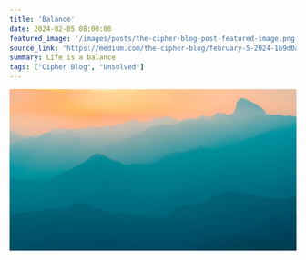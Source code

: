 ```yaml
---
title: 'Balance'
date: 2024-02-05 08:00:00
featured_image: '/images/posts/the-cipher-blog-post-featured-image.png'
source_link: 'https://medium.com/the-cipher-blog/february-5-2024-1b9d0a28f88f'
summary: Life is a balance
tags: ["Cipher Blog", "Unsolved"]
---
```


![](/images/demo/demo-landscape.jpg)